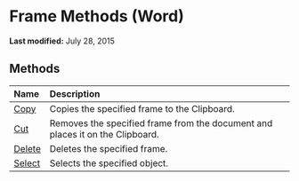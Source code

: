 
# Frame Methods (Word)

 **Last modified:** July 28, 2015


## Methods



|**Name**|**Description**|
|:-----|:-----|
| [Copy](079bc9a7-83d6-75fa-ee72-899166a9e75e.md)|Copies the specified frame to the Clipboard.|
| [Cut](438a0e36-5998-2637-b314-34a0d3e755d9.md)|Removes the specified frame from the document and places it on the Clipboard.|
| [Delete](0077be5a-21b3-e564-7b62-770227c9e31c.md)|Deletes the specified frame.|
| [Select](32138165-7723-8f91-ed91-5b4cda0d193e.md)|Selects the specified object.|
